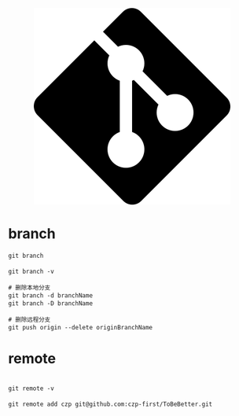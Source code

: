 <div align='center'><img src='https://github.com/czp-first/ToBeBetter/blob/master/icons/git.svg'></div>

# branch
```shell
git branch

git branch -v

# 删除本地分支
git branch -d branchName
git branch -D branchName

# 删除远程分支
git push origin --delete originBranchName

```

# remote
```shell

git remote -v

git remote add czp git@github.com:czp-first/ToBeBetter.git
```